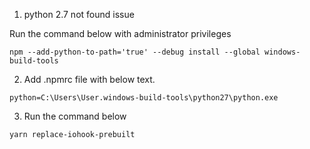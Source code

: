 1. python 2.7 not found issue

Run the command below with administrator privileges

```
npm --add-python-to-path='true' --debug install --global windows-build-tools
```

2. Add .npmrc file with below text.

```
python=C:\Users\User.windows-build-tools\python27\python.exe
```

3. Run the command below

```
yarn replace-iohook-prebuilt
```